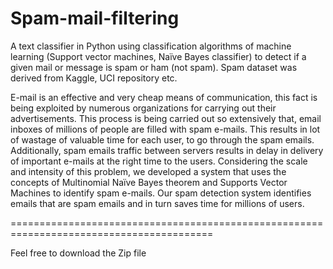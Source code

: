 # Spam-mail-filtering
A text classifier in Python using classification algorithms of machine learning (Support vector machines, Naïve Bayes classifier) to detect if a given mail or message is spam or ham (not spam). Spam dataset was derived from Kaggle, UCI repository etc.   

E-mail is an effective and very cheap means of communication, this fact is being exploited by numerous organizations for carrying out their advertisements. This process is being carried out so extensively that, email inboxes of millions of people are filled with spam e-mails. This results in lot of wastage of valuable time for each user, to go through the spam emails. Additionally, spam emails traffic between servers results in delay in delivery of important e-mails at the right time to the users. Considering the scale and intensity of this problem, we developed a system that uses the concepts of Multinomial Naïve Bayes theorem and Supports Vector Machines to identify spam e-mails. Our spam detection system identifies emails that are spam emails and in turn saves time for millions of users. 

=========================================================================================

Feel free to download the Zip file
